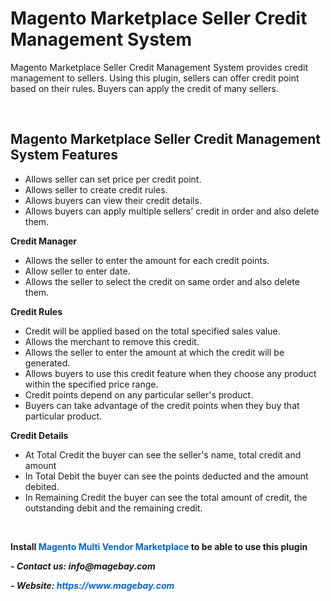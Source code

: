 <h1><strong>Magento Marketplace Seller Credit Management System </strong></h1>

<p>Magento Marketplace Seller Credit Management System provides credit management to sellers. Using this plugin, sellers can offer credit point based on their rules. Buyers can apply the credit of many sellers.</p>

<p>&nbsp;</p>

<h2><strong>Magento Marketplace Seller Credit Management System Features</strong></h2>

<ul>
	<li>Allows seller can set price per credit point.</li>
	<li>Allows seller to create credit rules.</li>
	<li>Allows buyers can view their credit details.</li>
	<li>Allows buyers can apply multiple sellers&#39; credit in order and also delete them.</li>
</ul>

<p><strong>Credit Manager</strong></p>

<ul>
	<li>Allows the seller to enter the amount for each credit points.</li>
	<li>Allow seller to enter date.</li>
	<li>Allows the seller to select the credit on same order and also delete them.</li>
</ul>

<p><strong>Credit Rules</strong></p>

<ul>
	<li>Credit will be applied based on the total specified sales value.</li>
	<li>Allows the merchant to remove this credit.</li>
	<li>Allows the seller to enter the amount at which the credit will be generated.</li>
	<li>Allows buyers to use this credit feature when they choose any product within the specified price range.</li>
	<li>Credit points depend on any particular seller&#39;s product.</li>
	<li>Buyers can take advantage of the credit points when they buy that particular product.</li>
</ul>

<p><strong>Credit Details</strong></p>

<ul>
	<li>At Total Credit the buyer can see the seller&#39;s name, total credit and amount</li>
	<li>In Total Debit the buyer can see the points deducted and the amount debited.</li>
	<li>In Remaining Credit the buyer can see the total amount of credit, the outstanding debit and the remaining credit.</li>
</ul>

<p>&nbsp;</p>

<p><strong>Install <a href="https://www.magebay.com/magento-multi-vendor-marketplace-extension" style="box-sizing: border-box; background-color: transparent; color: rgb(3, 102, 214); text-decoration-line: none;">Magento Multi Vendor Marketplace</a> to be able to use this plugin</strong></p>

<p><strong><em>- Contact </em><em>us:</em><em> info@magebay.com</em></strong></p>

<p><strong><em>- Website: <a href="https://www.magebay.com/" style="box-sizing: border-box; background-color: transparent; color: rgb(3, 102, 214); text-decoration-line: none;">https://www.magebay.com</a></em></strong></p>

<p>&nbsp;</p>
